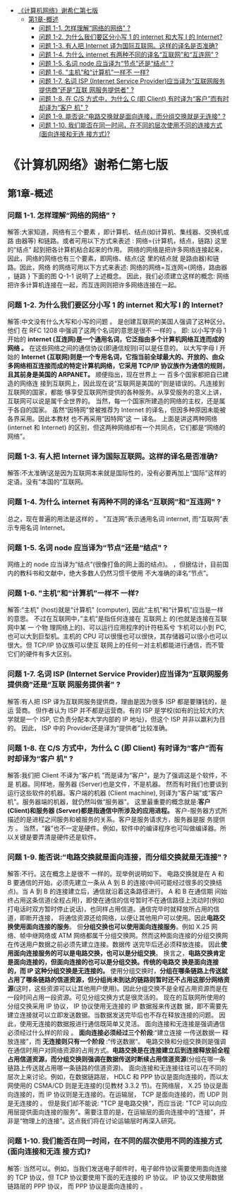 - [《计算机网络》谢希仁第七版](#计算机网络谢希仁第七版)
  - [第1章-概述](#第1章-概述)
    - [问题 1-1. 怎样理解“网络的网络" ?](#问题-1-1-怎样理解网络的网络-)
    - [问题 1-2. 为什么我们要区分小写 1 的 internet 和大写 I 的 Internet?](#问题-1-2-为什么我们要区分小写-1-的-internet-和大写-i-的-internet)
    - [问题 1-3. 有人把 Internet 译为国际互联网。这样的译名是否准确?](#问题-1-3-有人把-internet-译为国际互联网这样的译名是否准确)
    - [问题 1-4. 为什么 internet 有两种不同的译名“互联网”和“互连网" ?](#问题-1-4-为什么-internet-有两种不同的译名互联网和互连网-)
    - [问题 1-5. 名词 node 应当译为“节点”还是“结点" ?](#问题-1-5-名词-node-应当译为节点还是结点-)
    - [问题 1-6. "主机”和“计算机”一样不 一样?](#问题-1-6-主机和计算机一样不-一样)
    - [问题 1-7. 名词 ISP (Internet Service Provider)应当译为“互联网服务提供商”还是“互联 网服务提供者" ?](#问题-1-7-名词-isp-internet-service-provider应当译为互联网服务提供商还是互联-网服务提供者-)
    - [问题 1-8. 在 C/S 方式中，为什么 C (即 Client) 有时译为“客户”而有时却译为“客户 机" ?](#问题-1-8-在-cs-方式中为什么-c-即-client-有时译为客户而有时却译为客户-机-)
    - [问题 1-9. 能否说:“电路交换就是面向连接，而分组交换就是无连接" ?](#问题-1-9-能否说电路交换就是面向连接而分组交换就是无连接-)
    - [问题 1-10. 我们能否在同一时间，在不同的层次使用不同的连接方式(面向连接和无连 接方式)?](#问题-1-10-我们能否在同一时间在不同的层次使用不同的连接方式面向连接和无连-接方式)
# 《计算机网络》谢希仁第七版
## 第1章-概述
### 问题 1-1. 怎样理解“网络的网络" ?
解答:大家知道，网络有三个要素 ，即计算机、结点(如计算机、集线器、交换机或路 由器等) 和链路。或者可用以下方式来表述 :
网络={计算机，结点，链路}
这里的“结点” 起到把各计算机粘合起来的作用。
网络的网络是把许多网络连接起来，因此，网络的网络也有三个要素，即网络、结点(这 里的结点就 是路由器)和链路。因此，网络 的网络可用以下方式来表述:
网络的网络=互连网={网络，路由器 ，链路 }
下面的图 Q-1-1 说明了上述概念。
因此，我们必须建立这样的概念:
网络把许多计算机连接在一起，而互连网则把许多网络连接在一起。

### 问题 1-2. 为什么我们要区分小写 1 的 internet 和大写 I 的 Internet?
解答:中文没有什么大写和小写的问题 。 是创建互联网的美国人强调了这种区分。他们 在 RFC 1208 中强调了这两个名词的意思是很不 一样的 。 即:
以小写字母 1 开始的 **internet (互连网)是一个通用名词，它泛指由多个计算机网络互连而成的网络 。** 在这些网络之间的通信协议(即通信规则)可以是任意的。
以大写字母 I 开始的 **Internet (互联网)则是一个专用名词，它指当前全球最大的、开放的、由众多网络相互连接而成的特定计算机网络，它采用 TCP/IP 协议族作为通信的规则， 且其前身是美国的 ARPANET。** 顺便指出，现在世界上 一 百多个国家都把自已建造的网络连 接到互联网上，因此现在说“互联网是美国的”则是错误的。凡连接到互联网的国家，都能 够享受互联网所提供的各种服务。从享受服务的意义上讲，互联网可以说是属千全世界的。 当然，每一个国家所建造的网络的主权，还是属于各自的国家。
虽然“因特网”曾被推荐为 Internet 的译名，但因多种原因未能被各界采用。因此本教材 也不再采用“因特网”这 一 译名。
上面是讲这两种网络 (internet 和 Internet) 的区别，但这两种网络却有一个共同点，它们都是“网络的网络”。

### 问题 1-3. 有人把 Internet 译为国际互联网。这样的译名是否准确?
解答:不太准确!这是因为互联网本来就是国际性的，没有必要再加上“国际”这样的定语。没有“本国的“互联网。

### 问题 1-4. 为什么 internet 有两种不同的译名“互联网”和“互连网" ?
总之，现在普遍的用法是这样的 。 ”互连网”表示通用名词 internet, 而“互联网”表示专用名词 Internet。


### 问题 1-5. 名词 node 应当译为“节点”还是“结点" ?
网络上的 node 应当译为“结点”(很像打鱼的网上面的结点)。
，但据估计，目前国内的教科书和文献中，绝大多数人仍然习惯千使用 不大准确的译名“节点”。

### 问题 1-6. "主机”和“计算机”一样不 一样?
解答:“主机" (host)就是“计算机" (computer), 因此“主机”和“计算机”应当是一样 的意思。
不过在互联网中，”主机”是指任何连接在 互联网上 的(也就是连接在互联网中某 一 个物 理网络上的)、可以运行应用程序的计符杻系兮 卞机可以小到 PC, 也可以大到巨型机。主机的 CPU 可以很慢也可以很快，其存储器可以很小也可以很大。但 TCP/IP 协议族可以使互 联网上的任何一对主机都能进行通信，而不管它们的硬件有多大区别。

### 问题 1-7. 名词 ISP (Internet Service Provider)应当译为“互联网服务提供商”还是“互联 网服务提供者" ?
解答:有人把 ISP 译为互联网服务提供商，理由是因为很多 ISP 都是要赚钱的，是运 营商。
但作者认为 ISP 并不都是运营商。有的 ISP 是学校(如有的比较大的大学就是一个 ISP, 它负责分配本大学内部的 IP 地址)，但这个 ISP 并非以嬴利为目的。
因此， ISP 中的 Provider还是译为“提供者”比较准确。

### 问题 1-8. 在 C/S 方式中，为什么 C (即 Client) 有时译为“客户”而有时却译为“客户 机" ?
解答:我们把 Client 不译为“客户机 ”而是译为“客户“，是为了强调这是个软件，不是 机器。同样地，服务器 (Server)也是文件，不是机器。
然而有时我们也要谈到运行这些软件的机器。客户端的机器 (Client machine), 则译为“客户端”或“客户机”。服务器端的机器，就仍然叫做“服务器”。
这里最重要的概念就是:**客户 (Client)和服务器 (Server)都是指通信中所涉及的应用进程。** 客户-服务器方式所描述的是进程之间服务和被服务的关系。客户是服务请求方，服务器是服 务提供方 。
当然，“器”也不一定是硬件。例如，软件中的编译程序也可叫做编译器。所以关键是要弄清是硬件还是软件。

### 问题 1-9. 能否说:“电路交换就是面向连接，而分组交换就是无连接" ? 
解答:不行。这在概念上是很不 一样的。现举例说明如下。
电路交换就是在 A 和 B 要通信的开始，必须先建立一条从 A 到 B 的连接(中间可能经过很多的交换结点)。当 A 到 B 的连接建立后，通信就沿着这条路径进行。 A 和 B 在通信期 间始终占用这条信道(全程占用)，即使在通信的信号暂时不在通信路径上流动时(例如打电话时双方暂时停止说话)，也同样占用信道。通信完毕时就释放所占用的信道，即断开连接， 将通信资源还给网络，以便让其他用户可以使用。因此**电路交换使用面向连接的服务**。
但**分组交换也可以使用面向连接服务**。例如 X.25 网络、帧中继网络或 ATM 网络都属千分组交换网。然而这种面向连接的分组交换网在传送用户数据之前必须先建立连接。数据传 送完毕后还必须释放连接。
因此**使用面向连接服务的可以是电路交换，也可以是分组交换**。
换言之，**电路交换肯定是面向连接的，但面向连接的也可以是分组交换。传统的电路交 换是面向连接的，而 IP 这种分组交换是无连接的。**
使用分组交换时，**分组在哪条链路上传送就占用了哪条链路的信道资源，但分组尚未到达的链路则暂时还不占用这部分网络资源**(这时，这些资源可以让其他用户使用)。因此分组交换不是全程占用资源而是在一段时间占用一段资源。可见分组交换方式是很灵活的。
 现在的互联网所使用的 分组交换采用 IP 协议， IP 协议使用无连接的 IP 数据报来传送数 据，即不需要先建立连接就可以立即发送数据。当数据发送完毕后也不存在释放连接的问题。 因此，使用无连接的数据报进行通信既简单又灵活。
面向连接和无连接是强调通信必须经过什么样的阶段 。 **面向连接必须经过三个阶段**:“建立连接 一传送数据一 释放连接”，而 **无连接则只有一个阶段** :“传送数据“。
电路交换和分组交换则是强调在通信时用户对网络资源的占用方式。**电路交换是在连接建立后到连接释放前全程占用信道资源，而分组交换则强调在数据传送时断续占用信道资源**(分组在哪一条链路上传送就占用哪一条链路的信道资源)。
面向连接和无连接往往可以在不同的层次上来讨论。例如，在数据链路层， HDLC 和 PPP 协议是面向连接的，而以太网使用的 CSMA/CD 则是无连接的(见教材 3.3.2 节)。在网络层， X.25 协议是面向连接的，而 IP 协议则是无连接的。在运输层， TCP 是面向连接的，而 UDP 则是无连接的 。 但是我们却不能说: "TCP 是电路交换"，而应当说: "TCP 可以向应用层提供面向连接的服务”。需要注意的是，在运输层的面向连接中的“连接”，并非是“物理上的连接”。这点我们将在讨论运输层时再深入研究。

### 问题 1-10. 我们能否在同一时间，在不同的层次使用不同的连接方式(面向连接和无连 接方式)?
解答: 当然可以。例如，当我们发送电子邮件时，电子邮件协议需要使用面向连接的 TCP 协议，但 TCP 协议要使用下面的无连接的 IP 协议。 IP 协议又使用数据链路层的 PPP 协议， 而 PPP 协议是面向连接的 。
